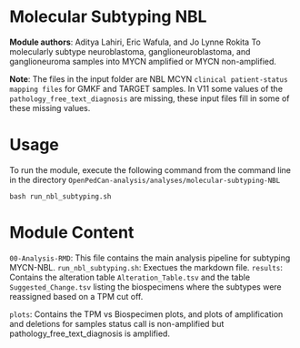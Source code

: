 # Molecular Subtyping NBL
**Module authors**: Aditya Lahiri, Eric Wafula, and Jo Lynne Rokita
To molecularly subtype neuroblastoma, ganglioneuroblastoma, and ganglioneuroma samples into MYCN amplified or MYCN non-amplified.

**Note**: The files in the input folder are NBL MCYN `clinical patient-status mapping files` for GMKF and TARGET samples. In V11 some values of the `pathology_free_text_diagnosis` are missing, these input files fill in some of these missing values. 

# Usage
To run the module, execute the following command from the command line in the directory `OpenPedCan-analysis/analyses/molecular-subtyping-NBL` 

`bash run_nbl_subtyping.sh `

# Module Content
`00-Analysis-RMD`: This file contains the main analysis pipeline for subtyping MYCN-NBL.
`run_nbl_subtyping.sh`: Exectues the markdown file.
`results`: Contains the alteration table `Alteration_Table.tsv` and the table `Suggested_Change.tsv` listing the biospecimens where the subtypes were reassigned based on a TPM cut off.

`plots`: Contains the TPM vs Biospecimen plots, and plots of amplification and deletions for samples status call is non-amplified but pathology_free_text_diagnosis is amplified. 